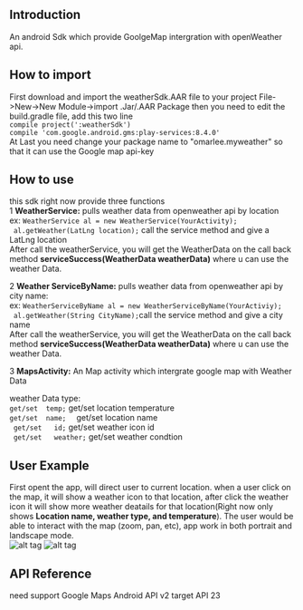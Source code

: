 ## Introduction

An android Sdk which provide GoolgeMap intergration with openWeather api.
## How to import
 First download and import the weatherSdk.AAR file to your project  File->New->New Module->import .Jar/.AAR Package 
 then you need to edit the build.gradle file, add this two line<br/>
  ```compile project(':weatherSdk')```<br/>
  ```compile 'com.google.android.gms:play-services:8.4.0'```<br/>
  At Last you need change your package name to "omarlee.myweather" so that it can use the Google map api-key
## How to use
  this sdk right now provide three functions <br/>
  1  **WeatherService:** pulls weather data from openweather api by location<br/>
  ex:  ```WeatherService al = new WeatherService(YourActivity);```<br/>
      ``` al.getWeather(LatLng location);```  call the service method and give a LatLng location<br/>
  After call the weatherService, you will get the WeatherData on the call back method **serviceSuccess(WeatherData weatherData)**
  where u can use the weather Data.
      
  2 **Weather ServiceByName:** pulls weather data from openweather api by city name:<br/>
   ex:  ```WeatherServiceByName al = new WeatherServiceByName(YourActiviy);```<br/>
      ``` al.getWeather(String CityName);```call the service method and give a city name<br/>
  After call the weatherService, you will get the WeatherData on the call back method **serviceSuccess(WeatherData weatherData)**
  where u can use the weather Data.<br/>
  
  3  **MapsActivity:**  An Map activity which intergrate google map with Weather Data

 weather Data type:  
   ``` get/set  temp; ```     get/set  location temperature <br/>
    ```get/set  name;  ```    get/set  location name<br/>
  ```  get/set   id; ```      get/set weather icon id<br/>
   ``` get/set   weather;```  get/set  weather condtion<br/>
## User Example
First opent the app, will direct user to current location.
when a user click on the map, it will show a weather icon to that location,  after click the weather icon it will show more weather deatails for that location(Right now only shows **Location name, weather type, and temperature**). 
The user would be able to interact with the map (zoom, pan, etc),  app work in both portrait and landscape mode.<br/>
![alt tag](https://raw.githubusercontent.com/louisli1989/weatherMap/master/screenshot1.png)
![alt tag](https://raw.githubusercontent.com/louisli1989/weatherMap/master/screenshot2.png)


## API Reference
need support Google Maps Android API v2
target API 23

